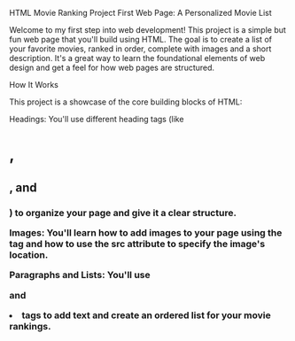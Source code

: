 HTML Movie Ranking Project
First Web Page: A Personalized Movie List

Welcome to my first step into web development! This project is a simple but fun web page that you'll build using HTML. The goal is to create a list of your favorite movies, ranked in order, complete with images and a short description. It's a great way to learn the foundational elements of web design and get a feel for how web pages are structured.

How It Works

This project is a showcase of the core building blocks of HTML:

Headings: You'll use different heading tags (like <h1>, <h2>, and <h3>) to organize your page and give it a clear structure.

Images: You'll learn how to add images to your page using the <img> tag and how to use the src attribute to specify the image's location.

Paragraphs and Lists: You'll use <p> and <li> tags to add text and create an ordered list for your movie rankings.
